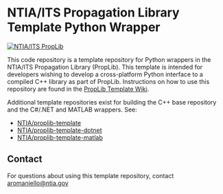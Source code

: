 # NTIA/ITS Propagation Library Template Python Wrapper #
<!-- TODO-TEMPLATE Update software name above -->
<!-- TODO-TEMPLATE: README BADGES

- The first badge links to the PropLib Wiki and does not need to be edited
- The second badge automatically displays and links to the most recent PyPI Release.
    - Make sure to update the [pypi-release-badge] and [pypi-release-link] URLs with
      your package name on PyPI (NOT the repository name on GitHub!)
    - This can only be added once there is a published version of the package on PyPI
- The third badge is the Tox GitHub actions status.
    - Update the repository name in [gh-actions-test-badge] and [gh-actions-test-link]
- The fourth badge displays open GitHub Issues
    - Update the repository name in [gh-issues-badge]
    - Update the repository name in [gh-issues-link]
-->
[![NTIA/ITS PropLib][proplib-badge]][proplib-link]
<!--
[![GitHub Release][gh-releases-badge]][gh-releases-link]
[![PyPI Release][pypi-release-badge]][pypi-release-link]
[![GitHub Actions Unit Test Status][gh-actions-test-badge]][gh-actions-test-link]
[![GitHub Issues][gh-issues-badge]][gh-issues-link]
-->
[proplib-badge]: https://img.shields.io/badge/PropLib-badge?label=%F0%9F%87%BA%F0%9F%87%B8%20NTIA%2FITS&labelColor=162E51&color=D63E04
[proplib-link]: https://ntia.github.io/propagation-library-wiki
[gh-actions-test-badge]: https://img.shields.io/github/actions/workflow/status/NTIA/TODO-TEMPLATE/tox.yml?branch=main&logo=pytest&logoColor=ffffff&label=Tests&labelColor=162E51
[gh-actions-test-link]: https://github.com/NTIA/TODO-TEMPLATE/actions/workflows/tox.yml
[pypi-release-badge]: https://img.shields.io/pypi/v/TODO-TEMPLATE?logo=pypi&logoColor=ffffff&label=Release&labelColor=162E51&color=D63E04
[pypi-release-link]: https://pypi.org/project/TODO-TEMPLATE
[gh-issues-badge]: https://img.shields.io/github/issues/NTIA/TODO-TEMPLATE?logo=github&label=Issues&labelColor=162E51
[gh-issues-link]: https://github.com/NTIA/TODO-TEMPLATE/issues

<!-- TODO-TEMPLATE: Replace the below description with one for your software -->
This code repository is a template repository for Python wrappers in the NTIA/ITS
Propagation Library (PropLib). This template is intended for developers wishing
to develop a cross-platform Python interface to a compiled C++ library as part of
PropLib. Instructions on how to use this repository are found in the
[PropLib Template Wiki](https://github.com/NTIA/proplib-template/wiki).

Additional template repositories exist for building the C++ base repository and the
C#/.NET and MATLAB wrappers. See:

- [NTIA/proplib-template](https://github.com/NTIA/proplib-template)
- [NTIA/proplib-template-dotnet](https://github.com/NTIA/proplib-template-dotnet)
- [NTIA/proplib-template-matlab](https://github.com/NTIA/proplib-template-matlab)

## Contact ##

For questions about using this template repository, contact <aromaniello@ntia.gov>

<!-- TODO-TEMPLATE: Create the README contents. Boilerplate provided below.

## Getting Started ##

TODO-TEMPLATE: Update links in this section

> [!NOTE]
> The text below indicates this package is distributed on PyPi,
> however it is not yet uploaded. A link will be provided here when available.

This software is distributed on [PyPI](#) and is easily installable
using the following command.

```cmd
pip install TODO-TEMPLATE
```

General information about using this model is available on
[its page on the **NTIA/ITS Propagation Library Wiki**](https://ntia.github.io/propagation-library-wiki/models/TODO-TEMPLATE/).
Additionally, Python-specific instructions and code examples are available
[here](https://ntia.github.io/propagation-library-wiki/models/TODO-TEMPLATE/python).

If you're a developer and would like to contribute to or extend this repository,
please review the guide for contributors [here](CONTRIBUTING.md) or open an
[issue](https://github.com/NTIA/TODO-TEMPLATE/issues) to start a discussion.

## Development ##

This repository contains code which wraps [the C++ shared library](https://github.com/NTIA/TODO-TEMPLATE)
as an importable Python module. If you wish to contribute to this repository,
testing your changes will require the inclusion of this shared library. You may retrieve
this either from the
[relevant GitHub Releases page](https://github.com/NTIA/TODO-TEMPLATE/releases), or by
compiling it yourself from the C++ source code. Either way, ensure that the shared library
(`.dll`, `.dylib`, or `.so` file) is placed in `src/TODO-TEMPLATE/MODEL-NAMESPACE/`, alongside `__init__.py`.

Below are the steps to build and install the Python package from source, including
compiling the library from the C++ source code. Working installations of Git and
Python (3.9 or above) are required. If compiling the shared library, CMake and a C++ compiler
are also required.

1. Clone the parent repository, then initialize the Git submodule containing the
Python wrapper. This repository structure makes test data available to the Python
wrapper.

    ```cmd
    # Clone the parent repository
    git clone https://github.com/NTIA/TODO-TEMPLATE
    cd TODO-TEMPLATE

    # Initialize Git submodules (wrappers and external dependencies)
    git submodule init

    # Clone the submodules
    git submodule update
    ```

1. Compile the C++ library for your platform, following instructions
[here](https://github.com/NTIA/TODO-TEMPLATE?tab=readme-ov-file#configure-and-build).
Following these instructions should automatically copy the shared library
into the location required by the Python wrapper.

    **OR**

    Download the shared library (`.dll`, `.so`, or `.dylib`) from a
    [GitHub Release](https://github.com/NTIA/TODO-TEMPLATE/releases). Then place the
    downloaded file in `src/TODO-TEMPLATE/MODEL-NAMESPACE/` (alongside `__init__.py`).

1. Install the local package and development dependencies:

    ```cmd
    cd wrap/python
    pip install .[dev]
    ```

1. To build the wheel for your platform:

    ```cmd
    hatchling build
    ```

### Running Tests ###

Python unit tests can be run to confirm successful installation. Test data is
expected to be located in the parent repository. Therefore, if you haven't cloned
this repository as a submodule (as described above), you will need to first specify
the location of the test data files in `tests/test_<TODO-TEMPLATE>.py` (using the `TEST_DATA_DIR`
variable). Then, run the tests with pytest:

```cmd
pytest
```

## References ##

TODO-TEMPLATE: Update references

* [ITS Propagation Library Wiki](https://ntia.github.io/propagation-library-wiki)
* [TODO-TEMPLATE Wiki Page](https://ntia.github.io/propagation-library-wiki/models/TODO-TEMPLATE)
* [`TODO-TEMPLATE` C++ API Reference](https://ntia.github.io/TODO-TEMPLATE)
* TODO-TEMPLATE: Link supporting documentation such as ITU-R Recommendations, NTIA reports, etc.

## Contact ##

For technical questions, contact <code@ntia.gov>.

-->
